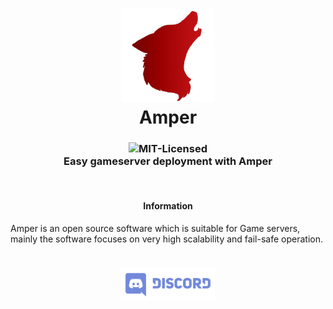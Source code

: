 <h1 align="center">
   <img src=".github/images/amper-logo.png" alt="alt text" width="150"/>
   <br/>
   Amper
</h1>

<h3 align = "center">
    <img alt="MIT-Licensed" 
       src="https://img.shields.io/badge/License-MIT-blue.svg">
   <br/>
   Easy gameserver deployment with Amper
</h3>
<br/>
<h4 align ="center">
   Information
</h4>
Amper is an open source software which is suitable for Game servers, mainly the software focuses on very high scalability and fail-safe operation.
<h1 align = "center">
   <a href="https://discord.gg/dFrEWfE"> <img src=".github/images/discord-logo.png" alt="alt text" width="150"/></a>
</h1>
